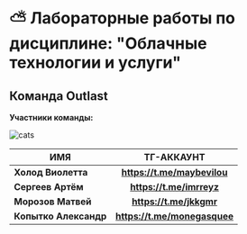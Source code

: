# :partly_sunny: Лабораторные работы по дисциплине: "Облачные технологии и услуги"
## Команда Outlast
**Участники команды:**

![cats](https://github.com/V1lou/photos-for-labs/blob/main/cats4.jpg)


| ИМЯ | ТГ-АККАУНТ |
|----------------|:---------:|
| **Холод Виолетта** | **https://t.me/maybevilou** | 
| **Сергеев Артём** | **https://t.me/imrreyz** | 
| **Морозов Матвей** | **https://t.me/jkkgmr** | 
| **Копытко Александр** | **https://t.me/monegasquee** | 
